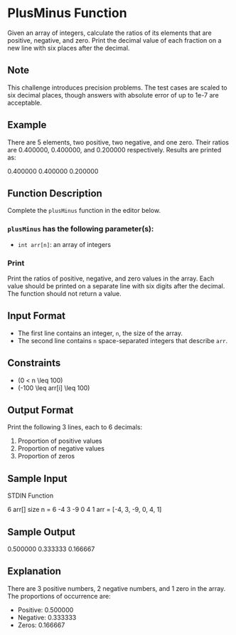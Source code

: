 # PlusMinus Function

Given an array of integers, calculate the ratios of its elements that are positive, negative, and zero. Print the decimal value of each fraction on a new line with six places after the decimal.

## Note

This challenge introduces precision problems. The test cases are scaled to six decimal places, though answers with absolute error of up to 1e-7 are acceptable.

## Example

There are 5 elements, two positive, two negative, and one zero. Their ratios are 0.400000, 0.400000, and 0.200000 respectively. Results are printed as:

0.400000
0.400000
0.200000


## Function Description

Complete the `plusMinus` function in the editor below.

### `plusMinus` has the following parameter(s):

- `int arr[n]`: an array of integers

### Print

Print the ratios of positive, negative, and zero values in the array. Each value should be printed on a separate line with six digits after the decimal. The function should not return a value.

## Input Format

- The first line contains an integer, `n`, the size of the array.
- The second line contains `n` space-separated integers that describe `arr`.

## Constraints

- \(0 < n \leq 100\)
- \(-100 \leq arr[i] \leq 100\)

## Output Format

Print the following 3 lines, each to 6 decimals:

1. Proportion of positive values
2. Proportion of negative values
3. Proportion of zeros

## Sample Input

STDIN Function

6 arr[] size n = 6
-4 3 -9 0 4 1 arr = [-4, 3, -9, 0, 4, 1]


## Sample Output

0.500000
0.333333
0.166667


## Explanation

There are 3 positive numbers, 2 negative numbers, and 1 zero in the array. The proportions of occurrence are:
- Positive: 0.500000
- Negative: 0.333333
- Zeros: 0.166667
